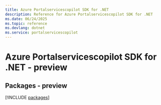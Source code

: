 ```yaml
---
title: Azure Portalservicescopilot SDK for .NET
description: Reference for Azure Portalservicescopilot SDK for .NET
ms.date: 06/24/2025
ms.topic: reference
ms.devlang: dotnet
ms.service: portalservicescopilot
---
```

# Azure Portalservicescopilot SDK for .NET - preview
## Packages - preview
[!INCLUDE [packages](portalservicescopilot-index.md)]